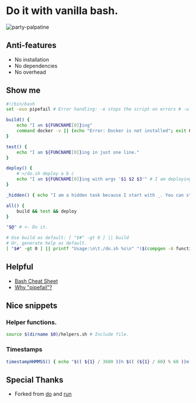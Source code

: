 # Do it with vanilla bash.
![party-palpatine](https://user-images.githubusercontent.com/24665/174114761-42dfba9c-dcae-473b-8d83-aee59629f7aa.gif)

## Anti-features
* No installation
* No dependencies
* No overhead

## Show me

```bash
#!/bin/bash
set -euo pipefail # Error handling: -e stops the script on errors # -u stops the script unset variables # -o pipefail stops pipelines on command fail: https://mobile.twitter.com/b0rk/status/1314345978963648524

build() {
	echo "I am ${FUNCNAME[0]}ing"
	command docker -v || (echo "Error: Docker is not installed"; exit 0) # Check for command.
}

test() {
	echo "I am ${FUNCNAME[0]}ing in just one line."
}

deploy() {
	# >/do.sh deploy a b c
	echo "I am ${FUNCNAME[0]}ing with args '$1 $2 $3'" # I am deploying with Arg 1=a Arg 2=b and Arg 3=c
}

_hidden() { echo "I am a hidden task because I start with _. You can still call me directly"; }

all() {
	build && test && deploy
}

"$@" # <- Do it.

# Use build as default: [ "$#" -gt 0 ] || build
# Or, generate help as default.
[ "$#" -gt 0 ] || printf "Usage:\n\t./do.sh %s\n" "($(compgen -A function | grep '^[^_]' | paste -sd '|' -))"
```

## Helpful

* [Bash Cheat Sheet](https://bertvv.github.io/cheat-sheets/Bash.html)
* [Why "pipefail"?](https://mobile.twitter.com/b0rk/status/1314345978963648524)

## Nice snippets

### Helper functions.
```bash
source $(dirname $0)/helpers.sh # Include file.
```

### Timestamps
```bash
timestampHHMMSS() { echo "$(( ${1} / 3600 ))h $(( (${1} / 60) % 60 ))m $(( ${1} % 60 ))s"; }
```

## Special Thanks
* Forked from [do](https://github.com/8gears/do) and [run](https://github.com/icetbr/run)
